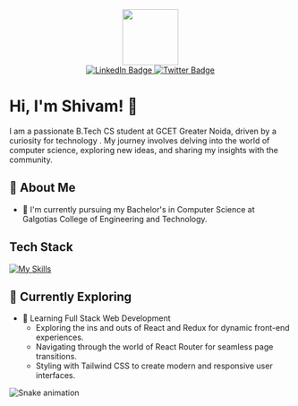 <div id="header" align="center">
  <img src="https://media.giphy.com/media/v1.Y2lkPTc5MGI3NjExN2dpcXA2NGp5ZmxwM3lzbmd3Nml6cGhlMWJhem9kNmR2M2txMGpjeCZlcD12MV9pbnRlcm5hbF9naWZfYnlfaWQmY3Q9Zw/p4NLw3I4U0idi/giphy.gif" width="100"/>
  <div id="badges">
  <a href="https://www.linkedin.com/in/shivam-yadav-350b8a248/">
    <img src="https://img.shields.io/badge/LinkedIn-blue?style=for-the-badge&logo=linkedin&logoColor=white" alt="LinkedIn Badge"/>
  </a>
  
  <a href="https://x.com/Shivam_yadav21">
    <img src="https://img.shields.io/badge/Twitter-blue?style=for-the-badge&logo=twitter&logoColor=white" alt="Twitter Badge"/>
  </a>
</div>

</div>

# Hi, I'm Shivam! 👋

    
I am a passionate B.Tech CS student at GCET Greater Noida, driven by a curiosity for technology . My journey involves delving into the world of computer science, exploring new ideas, and sharing my insights with the community.


## 🚀 About Me

- 🔭 I'm currently pursuing my Bachelor's in Computer Science at Galgotias College of Engineering and Technology.
## Tech Stack
[![My Skills](https://skillicons.dev/icons?i=js,html,css,javascript,react,nodejs,mongodb,expressjs,bootstrap)](https://skillicons.dev)

## 🌱 Currently Exploring

- 🚀 Learning Full Stack Web Development
  - Exploring the ins and outs of React and Redux for dynamic front-end experiences.
  - Navigating through the world of React Router for seamless page transitions.
  - Styling with Tailwind CSS to create modern and responsive user interfaces.
  



![Snake animation](https://github.com/thepiyushmalhotra/thepiyushmalhotra/blob/output/github-contribution-grid-snake.svg)
<!--
**shivamyadav05/shivamyadav05** is a ✨ _special_ ✨ repository because its `README.md` (this file) appears on your GitHub profile.

Here are some ideas to get you started:

- 🔭 I’m currently working on Blockchain Secure Voting system
- 🌱 I’m currently learning ...
- 👯 I’m looking to collaborate on ...
- 🤔 I’m looking for help with ...
- 💬 Ask me about ...
- 📫 How to reach me: ...
- 😄 Pronouns: ...
- ⚡ Fun fact: ...
-->
